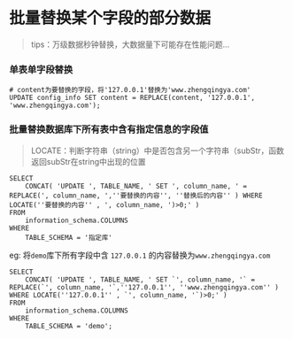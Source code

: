 # 批量替换某个字段的部分数据

> tips：万级数据秒钟替换，大数据量下可能存在性能问题...

### 单表单字段替换

```shell
# content为要替换的字段，将'127.0.0.1'替换为'www.zhengqingya.com'
UPDATE config_info SET content = REPLACE(content, '127.0.0.1', 'www.zhengqingya.com');
```

### 批量替换数据库下所有表中含有指定信息的字段值

> LOCATE：判断字符串（string）中是否包含另一个字符串（subStr，函数返回subStr在string中出现的位置

```shell
SELECT
	CONCAT( 'UPDATE ', TABLE_NAME, ' SET ', column_name, ' = REPLACE(', column_name, ',''要替换的内容'', ''替换后的内容'' ) WHERE LOCATE(''要替换的内容'' , ', column_name, ')>0;' ) 
FROM
	information_schema.COLUMNS 
WHERE
	TABLE_SCHEMA = '指定库'
```

eg: 将`demo`库下所有字段中含 `127.0.0.1` 的内容替换为`www.zhengqingya.com`

```shell
SELECT
	CONCAT( 'UPDATE ', TABLE_NAME, ' SET `', column_name, '` = REPLACE(`', column_name, '`,''127.0.0.1'', ''www.zhengqingya.com'' ) WHERE LOCATE(''127.0.0.1'' , `', column_name, '`)>0;' ) 
FROM
	information_schema.COLUMNS 
WHERE
	TABLE_SCHEMA = 'demo';
```
